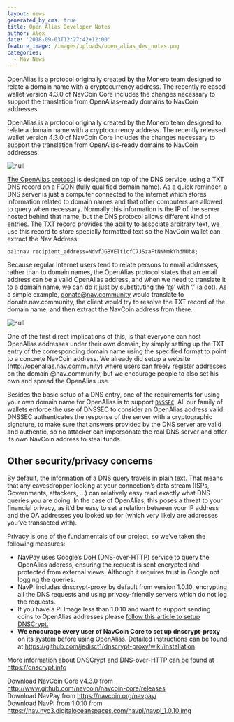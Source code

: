 ```yaml
---
layout: news
generated_by_cms: true
title: Open Alias Developer Notes
author: Alex
date: '2018-09-03T12:27:42+12:00'
feature_image: /images/uploads/open_alias_dev_notes.png
categories:
  - Nav News
---
```

OpenAlias is a protocol originally created by the Monero team designed to relate a domain name with a cryptocurrency address. The recently released wallet version 4.3.0 of NavCoin Core includes the changes necessary to support the translation from OpenAlias-ready domains to NavCoin addresses.

OpenAlias is a protocol originally created by the Monero team designed to relate a domain name with a cryptocurrency address. The recently released wallet version 4.3.0 of NavCoin Core includes the changes necessary to support the translation from OpenAlias-ready domains to NavCoin addresses.

![null](/images/uploads/screenshot-from-2018-09-03-12-38-24.png)

[The OpenAlias protocol](https://openalias.org/) is designed on top of the DNS service, using a TXT DNS record on a FQDN (fully qualified domain name). As a quick reminder, a DNS server is just a computer connected to the internet which stores information related to domain names and that other computers are allowed to query when necessary. Normally this information is the IP of the server hosted behind that name, but the DNS protocol allows different kind of entries. The TXT record provides the ability to associate arbitrary text, we use this record to store specially formatted text so the NavCoin wallet can extract the Nav Address:

`oa1:nav recipient_address=NdvfJGBVETticfC7JSzaFtNNNmkYhdMUb8;`

Because regular Internet users tend to relate persons to email addresses, rather than to domain names, the OpenAlias protocol states that an email address can be a valid OpenAlias address, and when we need to translate it to a domain name, we can do it just by substituting the ‘@’ with ‘.’ (a dot). As a simple example, donate@nav.community would translate to donate.nav.community, the client would try to resolve the TXT record of the domain name, and then extract the NavCoin address from there.

![null](/images/uploads/screenshot-from-2018-09-03-12-38-38.png)

One of the first direct implications of this, is that everyone can host OpenAlias addresses under their own domain, by simply setting up the TXT entry of the corresponding domain name using the specified format to point to a concrete NavCoin address. We already did setup a website (<http://openalias.nav.community>) where users can freely register addresses on the domain @nav.community, but we encourage people to also set his own and spread the OpenAlias use.

Besides the basic setup of a DNS entry, one of the requirements for using your own domain name for OpenAlias is to support [`DNSSEC`](https://www.internetsociety.org/deploy360/dnssec/basics/). All our family of wallets enforce the use of DNSSEC to consider an OpenAlias address valid. DNSSEC authenticates the response of the server with a cryptographic signature, to make sure that answers provided by the DNS server are valid and authentic, so no attacker can impersonate the real DNS server and offer its own NavCoin address to steal funds.

## Other security/privacy concerns

By default, the information of a DNS query travels in plain text. That means that any eavesdropper looking at your connection’s data stream (ISPs, Governments, attackers, …) can relatively easy read exactly what DNS queries you are doing. In the case of OpenAlias, this poses a threat to your financial privacy, as it’d be easy to set a relation between your IP address and the OA addresses you looked up for (which very likely are addresses you’ve transacted with).

Privacy is one of the fundamentals of our project, so we’ve taken the following measures:

* NavPay uses Google’s DoH (DNS-over-HTTP) service to query the OpenAlias address, ensuring the request is sent encrypted and protected from external views. Although it requires trust in Google not logging the queries.
* NavPi includes dnscrypt-proxy by default from version 1.0.10, encrypting all the DNS requests and using privacy-friendly servers which do not log the requests.
* If you have a PI Image less than 1.0.10 and want to support sending coins to OpenAlias addresses please [follow this article to setup DNSCrypt.](https://info.navcoin.org/knowledge-base/enable-sending-openalias-addresses-navpi/)
* **We encourage every user of NavCoin Core to set up dnscrypt-proxy** on its system before using OpenAlias. Detailed instructions can be found at <https://github.com/jedisct1/dnscrypt-proxy/wiki/installation> 

More information about DNSCrypt and DNS-over-HTTP can be found at <https://dnscrypt.info> 

Download NavCoin Core v4.3.0 from <http://www.github.com/navcoin/navcoin-core/releases>\
Download NavPay from <https://navcoin.org/navpay/> \
Download NavPi from 1.0.10 from <https://nav.nyc3.digitaloceanspaces.com/navpi/navpi_1.0.10.img>
